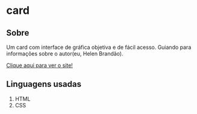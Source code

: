 # card

<h2>Sobre</h2>
<p>Um card com interface de gráfica objetiva e de fácil acesso. Guiando para informações sobre o autor(eu, Helen Brandão).</p>
<a href="https://brandoline.github.io/card/">Clique aqui para ver o site!</a>

<h2>Linguagens usadas</h2>
<ol>
  <li>HTML</li>
  <li>CSS</li>
</ol>
